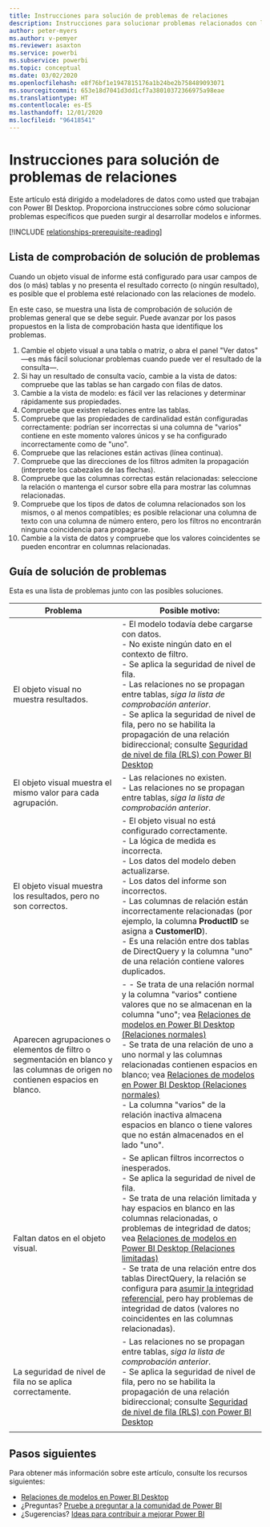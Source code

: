 ```yaml
---
title: Instrucciones para solución de problemas de relaciones
description: Instrucciones para solucionar problemas relacionados con la relación de modelos.
author: peter-myers
ms.author: v-pemyer
ms.reviewer: asaxton
ms.service: powerbi
ms.subservice: powerbi
ms.topic: conceptual
ms.date: 03/02/2020
ms.openlocfilehash: e8f76bf1e1947815176a1b24be2b758489093071
ms.sourcegitcommit: 653e18d7041d3dd1cf7a38010372366975a98eae
ms.translationtype: HT
ms.contentlocale: es-ES
ms.lasthandoff: 12/01/2020
ms.locfileid: "96418541"
---
```

# <a name="relationship-troubleshooting-guidance"></a>Instrucciones para solución de problemas de relaciones

Este artículo está dirigido a modeladores de datos como usted que trabajan con Power BI Desktop. Proporciona instrucciones sobre cómo solucionar problemas específicos que pueden surgir al desarrollar modelos e informes.

[!INCLUDE [relationships-prerequisite-reading](includes/relationships-prerequisite-reading.md)]

## <a name="troubleshooting-checklist"></a>Lista de comprobación de solución de problemas

Cuando un objeto visual de informe está configurado para usar campos de dos (o más) tablas y no presenta el resultado correcto (o ningún resultado), es posible que el problema esté relacionado con las relaciones de modelo.

En este caso, se muestra una lista de comprobación de solución de problemas general que se debe seguir. Puede avanzar por los pasos propuestos en la lista de comprobación hasta que identifique los problemas.

1. Cambie el objeto visual a una tabla o matriz, o abra el panel "Ver datos" —es más fácil solucionar problemas cuando puede ver el resultado de la consulta—.
1. Si hay un resultado de consulta vacío, cambie a la vista de datos: compruebe que las tablas se han cargado con filas de datos.
1. Cambie a la vista de modelo: es fácil ver las relaciones y determinar rápidamente sus propiedades.
1. Compruebe que existen relaciones entre las tablas.
1. Compruebe que las propiedades de cardinalidad están configuradas correctamente: podrían ser incorrectas si una columna de "varios" contiene en este momento valores únicos y se ha configurado incorrectamente como de "uno".
1. Compruebe que las relaciones están activas (línea continua).
1. Compruebe que las direcciones de los filtros admiten la propagación (interprete los cabezales de las flechas).
1. Compruebe que las columnas correctas están relacionadas: seleccione la relación o mantenga el cursor sobre ella para mostrar las columnas relacionadas.
1. Compruebe que los tipos de datos de columna relacionados son los mismos, o al menos compatibles; es posible relacionar una columna de texto con una columna de número entero, pero los filtros no encontrarán ninguna coincidencia para propagarse.
1. Cambie a la vista de datos y compruebe que los valores coincidentes se pueden encontrar en columnas relacionadas.

## <a name="troubleshooting-guide"></a>Guía de solución de problemas

Esta es una lista de problemas junto con las posibles soluciones.

|Problema|Posible motivo:|
|---------|---------|
|El objeto visual no muestra resultados.|- El modelo todavía debe cargarse con datos.<br />- No existe ningún dato en el contexto de filtro.<br />- Se aplica la seguridad de nivel de fila.<br />- Las relaciones no se propagan entre tablas, _siga la lista de comprobación anterior_.<br />- Se aplica la seguridad de nivel de fila, pero no se habilita la propagación de una relación bidireccional; consulte [Seguridad de nivel de fila (RLS) con Power BI Desktop](../create-reports/desktop-rls.md)|
|El objeto visual muestra el mismo valor para cada agrupación. |- Las relaciones no existen.<br />- Las relaciones no se propagan entre tablas, _siga la lista de comprobación anterior_.|
|El objeto visual muestra los resultados, pero no son correctos.|- El objeto visual no está configurado correctamente.<br />- La lógica de medida es incorrecta.<br />- Los datos del modelo deben actualizarse.<br />- Los datos del informe son incorrectos.<br />- Las columnas de relación están incorrectamente relacionadas (por ejemplo, la columna **ProductID** se asigna a **CustomerID**).<br />- Es una relación entre dos tablas de DirectQuery y la columna "uno" de una relación contiene valores duplicados.|
|Aparecen agrupaciones o elementos de filtro o segmentación en blanco y las columnas de origen no contienen espacios en blanco.|- - Se trata de una relación normal y la columna "varios" contiene valores que no se almacenan en la columna "uno"; vea [Relaciones de modelos en Power BI Desktop (Relaciones normales)](../transform-model/desktop-relationships-understand.md#regular-relationships)<br />- Se trata de una relación de uno a uno normal y las columnas relacionadas contienen espacios en blanco; vea [Relaciones de modelos en Power BI Desktop (Relaciones normales)](../transform-model/desktop-relationships-understand.md#regular-relationships)<br />- La columna "varios" de la relación inactiva almacena espacios en blanco o tiene valores que no están almacenados en el lado "uno".|
|Faltan datos en el objeto visual.|- Se aplican filtros incorrectos o inesperados.<br />- Se aplica la seguridad de nivel de fila.<br />- Se trata de una relación limitada y hay espacios en blanco en las columnas relacionadas, o problemas de integridad de datos; vea [Relaciones de modelos en Power BI Desktop (Relaciones limitadas)](../transform-model/desktop-relationships-understand.md#limited-relationships)<br />- Se trata de una relación entre dos tablas DirectQuery, la relación se configura para [asumir la integridad referencial](../transform-model/desktop-relationships-understand.md#assume-referential-integrity), pero hay problemas de integridad de datos (valores no coincidentes en las columnas relacionadas).|
|La seguridad de nivel de fila no se aplica correctamente.|- Las relaciones no se propagan entre tablas, _siga la lista de comprobación anterior_.<br />- Se aplica la seguridad de nivel de fila, pero no se habilita la propagación de una relación bidireccional; consulte [Seguridad de nivel de fila (RLS) con Power BI Desktop](../create-reports/desktop-rls.md)|
|||

## <a name="next-steps"></a>Pasos siguientes

Para obtener más información sobre este artículo, consulte los recursos siguientes:

- [Relaciones de modelos en Power BI Desktop](../transform-model/desktop-relationships-understand.md)
- ¿Preguntas? [Pruebe a preguntar a la comunidad de Power BI](https://community.powerbi.com/)
- ¿Sugerencias? [Ideas para contribuir a mejorar Power BI](https://ideas.powerbi.com/)

